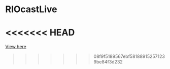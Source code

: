 # RIOcastLive
<<<<<<< HEAD
=======

<a href="http://htmlpreview.github.io/?https://cdn.rawgit.com/xtreemze/RIOcastLive/master/index.html">View here</a>
>>>>>>> 08f9f5189567ebf581889152571239be84f3d232
